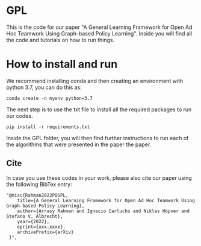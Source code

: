 # GPL

This is the code for our paper "A General Learning Framework for Open Ad Hoc Teamwork
Using Graph-based Policy Learning". Inside you will find all the code and tutorials on how to run things.


# How to install and run   

We recommend installing conda and then creating an environment with python 3.7, you can do this as:
```
conda create -n myenv python=3.7
```

The next step is to use the txt file to install all the required packages to run our codes.
```
pip install -r requirements.txt
```

Inside the GPL folder, you will then find further instructions to run each of the algorithms that were presented in the paper the paper.

## Cite

In case you use these codes in your work, please also cite our paper using the following BibTex entry:
```
"@misc{Rahman2022POGPL,
    title={A General Learning Framework for Open Ad Hoc Teamwork Using Graph-based Policy Learning},
    author={Arrasy Rahman and Ignacio Carlucho and Niklas Höpner and Stefano V. Albrecht},
    year={2022},
    eprint={xxx.xxxx},
    archivePrefix={arXiv}
 }",
```
